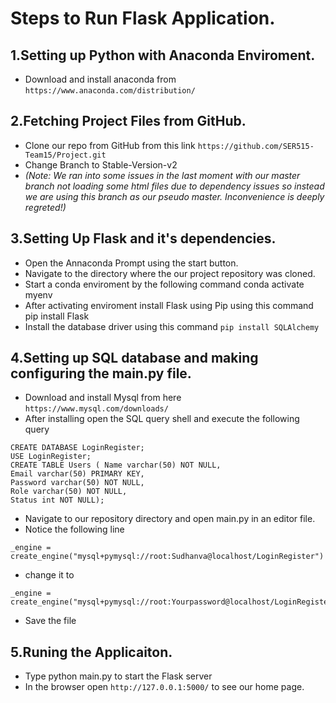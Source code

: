 # Steps to Run Flask Application.

## 1.Setting up Python with Anaconda Enviroment. 
* Download and install anaconda from ```https://www.anaconda.com/distribution/```

## 2.Fetching Project Files from GitHub.
* Clone our repo from GitHub from this link ```https://github.com/SER515-Team15/Project.git```
* Change Branch to Stable-Version-v2
* *(Note: We ran into some issues in the last moment with our master branch not loading some html files due to dependency issues so instead we are using this branch as our pseudo master. Inconvenience is deeply regreted!)*


## 3.Setting Up Flask and it's dependencies.
* Open the Annaconda Prompt using the start button.
* Navigate to the directory where the our project repository was cloned.
* Start a conda enviroment by the following command  conda activate myenv
* After activating enviroment install Flask using Pip using this command pip install Flask
* Install the database driver using this command ```pip install SQLAlchemy```


## 4.Setting up SQL database and making configuring the main.py file.
* Download and install  Mysql from here ```https://www.mysql.com/downloads/```
* After installing open the SQL query shell and execute the following query

```
CREATE DATABASE LoginRegister;
USE LoginRegister;
CREATE TABLE Users ( Name varchar(50) NOT NULL,
Email varchar(50) PRIMARY KEY,
Password varchar(50) NOT NULL,
Role varchar(50) NOT NULL,
Status int NOT NULL);

```
* Navigate to our repository directory and open main.py in an editor file. 
* Notice the following line
```
_engine = create_engine("mysql+pymysql://root:Sudhanva@localhost/LoginRegister")
```
* change it to 

```
_engine = create_engine("mysql+pymysql://root:Yourpassword@localhost/LoginRegister")
```
* Save the file

## 5.Runing the Applicaiton.
* Type python main.py to start the Flask server
* In the browser open ```http://127.0.0.1:5000/``` to see our home page. 
